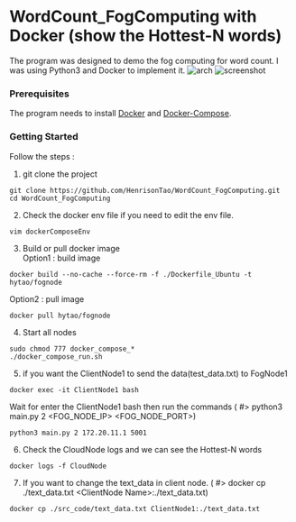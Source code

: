 # WordCount_FogComputing with Docker (show the Hottest-N words)
The program was designed to demo the fog computing for word count. I was using Python3 and Docker to implement it.
![arch](https://user-images.githubusercontent.com/17466501/196716419-670d7343-4a67-411c-8bf5-8162a80b7e46.png)
![screenshot](https://user-images.githubusercontent.com/17466501/196716526-341017d8-22e1-40f4-952e-1d7b715baba4.png)

### Prerequisites
The program needs to install [Docker](https://docs.docker.com/get-docker/) and [Docker-Compose](https://docs.docker.com/compose/).

### Getting Started
Follow the steps :
1. git clone the project
```
git clone https://github.com/HenrisonTao/WordCount_FogComputing.git
cd WordCount_FogComputing
```
2. Check the docker env file if you need to edit the env file.
```
vim dockerComposeEnv
```
3. Build or pull docker image\
Option1 : build image
```
docker build --no-cache --force-rm -f ./Dockerfile_Ubuntu -t hytao/fognode
```
Option2 : pull image
```
docker pull hytao/fognode
```
4. Start all nodes 
```
sudo chmod 777 docker_compose_*
./docker_compose_run.sh
```
5. if you want the ClientNode1 to send the data(test_data.txt) to FogNode1
```
docker exec -it ClientNode1 bash
```
Wait for enter the ClientNode1 bash then run the commands
( #&gt; python3 main.py 2 &lt;FOG_NODE_IP&gt; &lt;FOG_NODE_PORT&gt;)
```
python3 main.py 2 172.20.11.1 5001
```
6. Check the CloudNode logs and we can see the Hottest-N words 
```
docker logs -f CloudNode 
```
7. If you want to change the text_data in client node.
( #&gt; docker cp ./text_data.txt &lt;ClientNode Name&gt;:./text_data.txt)
```
docker cp ./src_code/text_data.txt ClientNode1:./text_data.txt
```
